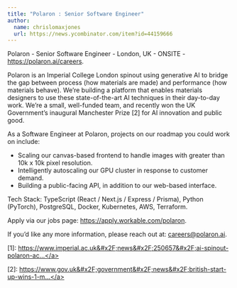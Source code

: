 ```yaml
---
title: "Polaron : Senior Software Engineer"
author:
  name: chrislomaxjones
  url: https://news.ycombinator.com/item?id=44159666
---
```


<JobNavigation />

Polaron - Senior Software Engineer - London, UK - ONSITE - <a href="https:&#x2F;&#x2F;polaron.ai&#x2F;careers" rel="nofollow">https:&#x2F;&#x2F;polaron.ai&#x2F;careers</a>.

Polaron is an Imperial College London spinout using generative AI to bridge the gap between process (how materials are made) and performance (how materials behave). We’re building a platform that enables materials designers to use these state-of-the-art AI techniques in their day-to-day work. We’re a small, well-funded team, and recently won the UK Government’s inaugural Manchester Prize [2] for AI innovation and public good.

As a Software Engineer at Polaron, projects on our roadmap you could work on include:

- Scaling our canvas-based frontend to handle images with greater than 10k x 10k pixel resolution.
- Intelligently autoscaling our GPU cluster in response to customer demand.
- Building a public-facing API, in addition to our web-based interface.

Tech Stack: TypeScript (React &#x2F; Next.js &#x2F; Express &#x2F; Prisma), Python (PyTorch), PostgreSQL, Docker, Kubernetes, AWS, Terraform.

Apply via our jobs page: <a href="https:&#x2F;&#x2F;apply.workable.com&#x2F;polaron" rel="nofollow">https:&#x2F;&#x2F;apply.workable.com&#x2F;polaron</a>.

If you’d like any more information, please reach out at: [careers@polaron.ai](mailto:careers@polaron.ai).

[1]: <a href="https:&#x2F;&#x2F;www.imperial.ac.uk&#x2F;news&#x2F;250657&#x2F;ai-spinout-polaron-accelerate-design-advanced&#x2F;" rel="nofollow">https:&#x2F;&#x2F;www.imperial.ac.uk&#x2F;news&#x2F;250657&#x2F;ai-spinout-polaron-ac...</a>

[2]: <a href="https:&#x2F;&#x2F;www.gov.uk&#x2F;government&#x2F;news&#x2F;british-start-up-wins-1-million-ai-prize-for-breakthrough-slashing-materials-development-from-years-to-days" rel="nofollow">https:&#x2F;&#x2F;www.gov.uk&#x2F;government&#x2F;news&#x2F;british-start-up-wins-1-m...</a>
<JobApplication />
